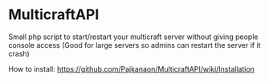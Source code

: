 MulticraftAPI
=============

Small php script to start/restart your multicraft server without giving people console access (Good for large servers so admins can restart the server if it crash)

How to install: https://github.com/Pajkanaon/MulticraftAPI/wiki/Installation
